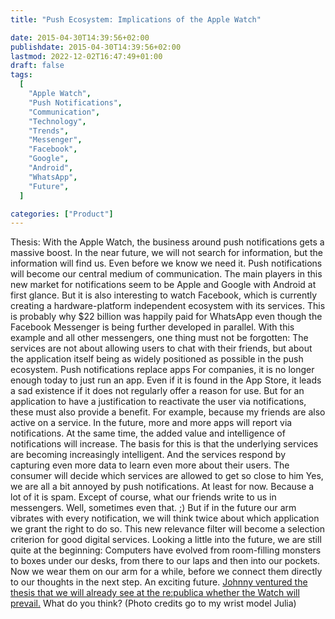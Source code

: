 ```yaml
---
title: "Push Ecosystem: Implications of the Apple Watch"

date: 2015-04-30T14:39:56+02:00
publishdate: 2015-04-30T14:39:56+02:00
lastmod: 2022-12-02T16:47:49+01:00
draft: false
tags:
  [
    "Apple Watch",
    "Push Notifications",
    "Communication",
    "Technology",
    "Trends",
    "Messenger",
    "Facebook",
    "Google",
    "Android",
    "WhatsApp",
    "Future",
  ]

categories: ["Product"]
---
```


Thesis: With the Apple Watch, the business around push notifications gets a massive boost. In the near future, we will not search for information, but the information will find us. Even before we know we need it. Push notifications will become our central medium of communication. The main players in this new market for notifications seem to be Apple and Google with Android at first glance. But it is also interesting to watch Facebook, which is currently creating a hardware-platform independent ecosystem with its services. This is probably why $22 billion was happily paid for WhatsApp even though the Facebook Messenger is being further developed in parallel. With this example and all other messengers, one thing must not be forgotten: The services are not about allowing users to chat with their friends, but about the application itself being as widely positioned as possible in the push ecosystem. Push notifications replace apps For companies, it is no longer enough today to just run an app. Even if it is found in the App Store, it leads a sad existence if it does not regularly offer a reason for use. But for an application to have a justification to reactivate the user via notifications, these must also provide a benefit. For example, because my friends are also active on a service. In the future, more and more apps will report via notifications. At the same time, the added value and intelligence of notifications will increase. The basis for this is that the underlying services are becoming increasingly intelligent. And the services respond by capturing even more data to learn even more about their users. The consumer will decide which services are allowed to get so close to him Yes, we are all a bit annoyed by push notifications. At least for now. Because a lot of it is spam. Except of course, what our friends write to us in messengers. Well, sometimes even that. ;) But if in the future our arm vibrates with every notification, we will think twice about which application we grant the right to do so. This new relevance filter will become a selection criterion for good digital services. Looking a little into the future, we are still quite at the beginning: Computers have evolved from room-filling monsters to boxes under our desks, from there to our laps and then into our pockets. Now we wear them on our arm for a while, before we connect them directly to our thoughts in the next step. An exciting future. [Johnny ventured the thesis that we will already see at the re:publica whether the Watch will prevail.](http://www.spreeblick.com/blog/2015/04/24/was-die-apple-watch-mit-der-republica-zu-tun-hat/) What do you think? (Photo credits go to my wrist model Julia)
